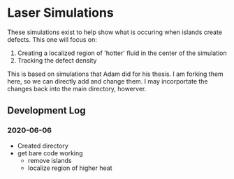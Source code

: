 # Laser Simulations

These simulations exist to help show what is occuring when islands create defects. This one will focus on:
1. Creating a localized region of 'hotter' fluid in the center of the simulation
2. Tracking the defect density

This is based on simulations that Adam did for his thesis. I am forking them here, so we can directly add and change them. I may incorportate the changes back into the main directory, howerver.




## Development Log

### 2020-06-06
- Created directory
- get bare code working 
    - remove islands
    - localize region of higher heat

